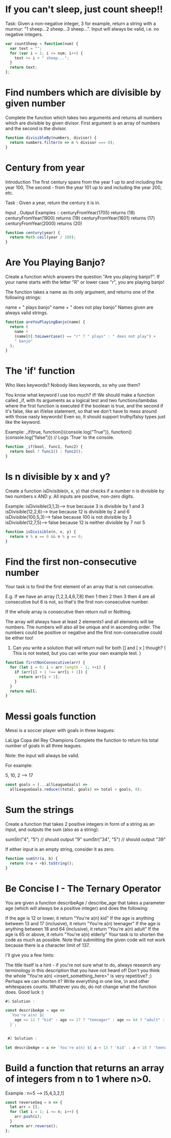 # If you can't sleep, just count sheep!!

Task:
Given a non-negative integer, 3 for example, return a string with a murmur: "1 sheep...2 sheep...3 sheep...". Input will always be valid, i.e. no negative integers.

```javascript
var countSheep = function(num) {
  var text = "";
  for (var i = 1; i <= num; i++) {
    text += i + " sheep...";
  }
  return text;
};
```

# Find numbers which are divisible by given number

Complete the function which takes two arguments and returns all numbers which are divisible by given divisor. First argument is an array of numbers and the second is the divisor.

```javascript
function divisibleBy(numbers, divisor) {
  return numbers.filter(n => n % divisor === 0);
}
```

# Century from year

Introduction
The first century spans from the year 1 up to and including the year 100, The second - from the year 101 up to and including the year 200, etc.

Task :
Given a year, return the century it is in.

Input , Output Examples ::
centuryFromYear(1705) returns (18)
centuryFromYear(1900) returns (19)
centuryFromYear(1601) returns (17)
centuryFromYear(2000) returns (20)

```javascript
function century(year) {
  return Math.ceil(year / 100);
}
```

# Are You Playing Banjo?

Create a function which answers the question "Are you playing banjo?".
If your name starts with the letter "R" or lower case "r", you are playing banjo!

The function takes a name as its only argument, and returns one of the following strings:

name + " plays banjo"
name + " does not play banjo"
Names given are always valid strings.

```javascript
function areYouPlayingBanjo(name) {
  return (
    name +
    (name[0].toLowerCase() == "r" ? " plays" : " does not play") +
    " banjo"
  );
}
```

# The 'if' function

Who likes keywords? Nobody likes keywords, so why use them?

You know what keyword I use too much? if! We should make a function called \_if, with its arguments as a logical test and two functions/lambdas where the first function is executed if the boolean is true, and the second if it's false, like an if/else statement, so that we don't have to mess around with those nasty keywords! Even so, It should support truthy/falsy types just like the keyword.

Example:
\_if(true, function(){console.log("True")}, function(){console.log("false")})
// Logs 'True' to the console.

```javascript
function _if(bool, func1, func2) {
  return bool ? func1() : func2();
}
```

# Is n divisible by x and y?

Create a function isDivisible(n, x, y) that checks if a number n is divisible by two numbers x AND y. All inputs are positive, non-zero digits.

Example:
isDivisible(3,1,3)--> true because 3 is divisible by 1 and 3
isDivisible(12,2,6)--> true because 12 is divisible by 2 and 6
isDivisible(100,5,3)--> false because 100 is not divisible by 3
isDivisible(12,7,5)--> false because 12 is neither divisible by 7 nor 5

```javascript
function isDivisible(n, x, y) {
  return n % x == 0 && n % y == 0;
}
```

# Find the first non-consecutive number

Your task is to find the first element of an array that is not consecutive.

E.g. If we have an array [1,2,3,4,6,7,8] then 1 then 2 then 3 then 4 are all consecutive but 6 is not, so that's the first non-consecutive number.

If the whole array is consecutive then return null or Nothing.

The array will always have at least 2 elements1 and all elements will be numbers. The numbers will also all be unique and in ascending order. The numbers could be positive or negative and the first non-consecutive could be either too!

1. Can you write a solution that will return null for both [] and [ x ] though? ( This is not tested, but you can write your own example test. )

```javascript
function firstNonConsecutive(arr) {
  for (let i = 0; i < arr.length - 1; ++i) {
    if (arr[i] + 1 !== arr[i + 1]) {
      return arr[i + 1];
    }
  }
  return null;
}
```

# Messi goals function

Messi is a soccer player with goals in three leagues:

LaLiga
Copa del Rey
Champions
Complete the function to return his total number of goals in all three leagues.

Note: the input will always be valid.

For example:

5, 10, 2 --> 17

```javascript
const goals = (...allLeagueGoals) =>
  allLeagueGoals.reduce((total, goals) => total + goals, 0);
```

# Sum the strings

Create a function that takes 2 positive integers in form of a string as an input, and outputs the sum (also as a string):

sumStr("4", "5") // should output "9"
sumStr("34", "5") // should output "39"

If either input is an empty string, consider it as zero.

```javascript
function sumStr(a, b) {
  return (+a + +b).toString();
}
```

# Be Concise I - The Ternary Operator

You are given a function describeAge / describe_age that takes a parameter age (which will always be a positive integer) and does the following:

If the age is 12 or lower, it return "You're a(n) kid"
If the age is anything between 13 and 17 (inclusive), it return "You're a(n) teenager"
If the age is anything between 18 and 64 (inclusive), it return "You're a(n) adult"
If the age is 65 or above, it return "You're a(n) elderly"
Your task is to shorten the code as much as possible. Note that submitting the given code will not work because there is a character limit of 137.

I'll give you a few hints:

The title itself is a hint - if you're not sure what to do, always research any terminology in this description that you have not heard of!
Don't you think the whole "You're a(n) <insert_something_here>" is very repetitive? ;) Perhaps we can shorten it?
Write everything in one line, \n and other whitespaces counts.
Whatever you do, do not change what the function does. Good luck :)

```javascript
#1 Solution :

const describeAge = age =>
  `You're a(n) ${
    age <= 12 ? "kid" : age <= 17 ? "teenager" : age <= 64 ? "adult" : "elderly"
  }`;


 #2 Solution :

let describeAge = a => `You're a(n) ${ a < 13 ? 'kid' : a < 18 ? 'teenager': a  <65 ? 'adult' : 'elderly' }`
```

# Build a function that returns an array of integers from n to 1 where n>0.

Example : n=5 --> [5,4,3,2,1]

```javascript
const reverseSeq = n => {
  let arr = [];
  for (let i = 1; i <= n; i++) {
    arr.push(i);
  }
  return arr.reverse();
};
```



